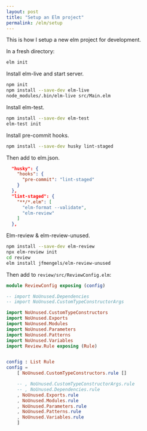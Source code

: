 ```yaml
---
layout: post
title: "Setup an Elm project"
permalink: /elm/setup
---
```

This is how I setup a new elm project for development.

In a fresh directory:
```sh
elm init
```

Install elm-live and start server.
```sh
npm init
npm install --save-dev elm-live
node_modules/.bin/elm-live src/Main.elm
```

Install elm-test.
```sh
npm install --save-dev elm-test
elm-test init
```

Install pre-commit hooks.
```sh
npm install --save-dev husky lint-staged
```

Then add to elm.json.
```json
  "husky": {
    "hooks": {
      "pre-commit": "lint-staged"
    }
  },
  "lint-staged": {
    "**/*.elm": [
      "elm-format --validate",
      "elm-review"
    ]
  },
```

Elm-review & elm-review-unused.
```sh
npm install --save-dev elm-review
npx elm-review init
cd review
elm install jfmengels/elm-review-unused
```

Then add to `review/src/ReviewConfig.elm`:
```elm
module ReviewConfig exposing (config)

-- import NoUnused.Dependencies
-- import NoUnused.CustomTypeConstructorArgs

import NoUnused.CustomTypeConstructors
import NoUnused.Exports
import NoUnused.Modules
import NoUnused.Parameters
import NoUnused.Patterns
import NoUnused.Variables
import Review.Rule exposing (Rule)


config : List Rule
config =
    [ NoUnused.CustomTypeConstructors.rule []

    -- , NoUnused.CustomTypeConstructorArgs.rule
    -- , NoUnused.Dependencies.rule
    , NoUnused.Exports.rule
    , NoUnused.Modules.rule
    , NoUnused.Parameters.rule
    , NoUnused.Patterns.rule
    , NoUnused.Variables.rule
    ]
```
